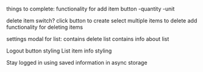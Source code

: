 things to complete:
functionality for add item button
    -quantity
    -unit

delete item switch?
    click button to create select multiple items to delete
        add functionality for deleting items

settings modal for list:
    contains delete list
    contains info about list

Logout button styling
List item info styling

Stay logged in using saved information in async storage
